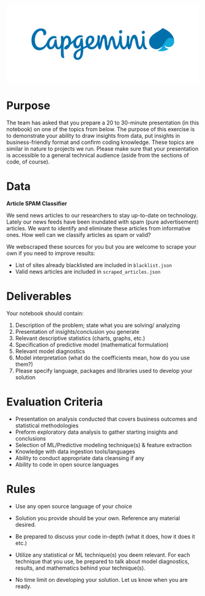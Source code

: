 ![Capgemini](logo.png)

# Purpose 

The team has asked that you prepare a 20 to 30-minute presentation (in this notebook) on one of the topics from below. The purpose of this
exercise is to demonstrate your ability to draw insights from data, put
insights in business-friendly format and confirm coding knowledge. These
topics are similar in nature to projects we run. Please make sure that
your presentation is accessible to a general technical audience (aside from the sections of code, of course). 

# Data 
**Article SPAM Classifier**

 We send news articles to our researchers to stay up-to-date on
 technology. Lately our news feeds have been inundated with spam (pure
 advertisement) articles. We want to identify and eliminate these
 articles from informative ones. How well can we classify articles as
 spam or valid?

 We webscraped these sources for you but you are welcome to scrape your
 own if you need to improve results:

- List of sites already blacklisted are included in `blacklist.json`
- Valid news articles are included in `scraped_articles.json`
# Deliverables 
Your notebook should contain:

1.  Description of the problem; state what you are solving/ analyzing
2.  Presentation of insights/conclusion you generate
3.  Relevant descriptive statistics (charts, graphs, etc.) 
4.  Specification of predictive model (mathematical formulation)
5.  Relevant model diagnostics
6.  Model interpretation (what do the coefficients mean, how do you use
    them?)
7.  Please specify language, packages and libraries used to develop your
    solution

# Evaluation Criteria 

- Presentation on analysis conducted that covers business outcomes and statistical methodologies
- Preform exploratory data analysis to gather starting insights and conclusions
- Selection of ML/Predictive modeling technique(s) & feature extraction
- Knowledge with data ingestion tools/languages
- Ability to conduct appropriate data cleansing if any
- Ability to code in open source languages

# Rules 

- Use any open source language of your choice

- Solution you provide should be your own. Reference any material desired.

- Be prepared to discuss your code in-depth (what it does, how it does it etc.)

- Utilize any statistical or ML technique(s) you deem relevant. For
each technique that you use, be prepared to talk about model
diagnostics, results, and mathematics behind your technique(s).

- No time limit on developing your solution. Let us know when you are ready.
